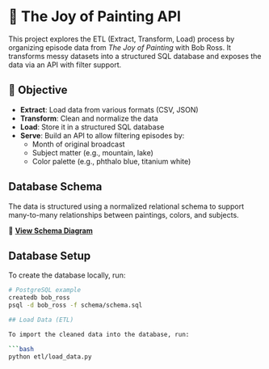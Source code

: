 # 🎨 The Joy of Painting API

This project explores the ETL (Extract, Transform, Load) process by organizing episode data from *The Joy of Painting* with Bob Ross. It transforms messy datasets into a structured SQL database and exposes the data via an API with filter support.

## 📌 Objective

- **Extract**: Load data from various formats (CSV, JSON)
- **Transform**: Clean and normalize the data
- **Load**: Store it in a structured SQL database
- **Serve**: Build an API to allow filtering episodes by:
  - Month of original broadcast
  - Subject matter (e.g., mountain, lake)
  - Color palette (e.g., phthalo blue, titanium white)

## Database Schema

The data is structured using a normalized relational schema to support many-to-many relationships between paintings, colors, and subjects.

📄 **[View Schema Diagram](assets/Bob_Ross_ERD.png)**

##  Database Setup

To create the database locally, run:

```bash
# PostgreSQL example
createdb bob_ross
psql -d bob_ross -f schema/schema.sql

## Load Data (ETL)

To import the cleaned data into the database, run:

```bash
python etl/load_data.py
